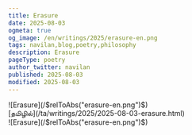 ```yaml
---
title: Erasure
date: 2025-08-03
ogmeta: true
og_image: /en/writings/2025/erasure-en.png
tags: navilan,blog,poetry,philosophy
description: Erasure
pageType: poetry
author_twitter: navilan
published: 2025-08-03
modified: 2025-08-03
---
```

<div class="teaser-only row gld-12">
![Erasure](/$relToAbs("erasure-en.png")$)
</div>

<div class="gld-12 row centered">
<div class="txtcenter">
[தமிழில்](/ta/writings/2025/2025-08-03-erasure.html)
</div>
</div>

<!--more-->

<div class="row gld-12">
![Erasure](/$relToAbs("erasure-en.png")$)
</div>